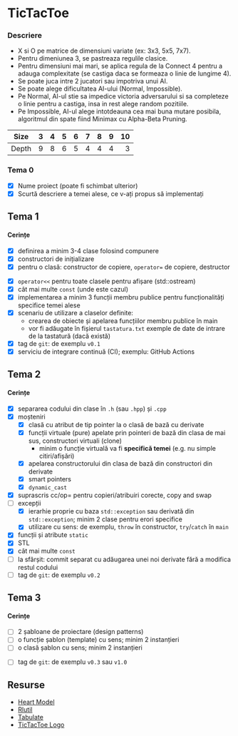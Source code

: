 # TicTacToe

### Descriere

- X si O pe matrice de dimensiuni variate (ex: 3x3, 5x5, 7x7).
- Pentru dimeniunea 3, se pastreaza regulile clasice.
- Pentru dimensiuni mai mari, se aplica regula de la Connect 4 pentru a adauga complexitate (se castiga daca se formeaza o linie de lungime 4).
- Se poate juca intre 2 jucatori sau impotriva unui AI.
- Se poate alege dificultatea AI-ului (Normal, Impossible).
- Pe Normal, AI-ul stie sa impedice victoria adversarului si sa completeze o linie pentru a castiga, insa in rest alege random pozitiile.
- Pe Impossible, AI-ul alege intotdeauna cea mai buna mutare posibila, algoritmul din spate fiind Minimax cu Alpha-Beta Pruning.

|  Size | 3 | 4 | 5 | 6 | 7 | 8 | 9 | 10 |
| ----- | - | - | - | - | - | - | - | -: |
| Depth | 9 | 8 | 6 | 5 | 4 | 4 | 4 |  3 |



### Tema 0

- [x] Nume proiect (poate fi schimbat ulterior)
- [x] Scurtă descriere a temei alese, ce v-ați propus să implementați

## Tema 1

#### Cerințe
- [x] definirea a minim 3-4 clase folosind compunere
- [x] constructori de inițializare
- [x] pentru o clasă: constructor de copiere, `operator=` de copiere, destructor
<!-- - [ ] pentru o altă clasă: constructor de mutare, `operator=` de mutare, destructor -->
<!-- - [ ] pentru o altă clasă: toate cele 5 funcții membru speciale -->
- [x] `operator<<` pentru toate clasele pentru afișare (std::ostream)
- [x] cât mai multe `const` (unde este cazul)
- [x] implementarea a minim 3 funcții membru publice pentru funcționalități specifice temei alese
- [x] scenariu de utilizare a claselor definite:
  - crearea de obiecte și apelarea funcțiilor membru publice în main
  - vor fi adăugate în fișierul `tastatura.txt` exemple de date de intrare de la tastatură (dacă există)
- [x] tag de `git`: de exemplu `v0.1`
- [x] serviciu de integrare continuă (CI); exemplu: GitHub Actions

## Tema 2

#### Cerințe
- [x] separarea codului din clase în `.h` (sau `.hpp`) și `.cpp`
- [x] moșteniri
  - [x] clasă cu atribut de tip pointer la o clasă de bază cu derivate
  - [x] funcții virtuale (pure) apelate prin pointeri de bază din clasa de mai sus, constructori virtuali (clone)
    - minim o funcție virtuală va fi **specifică temei** (e.g. nu simple citiri/afișări)
  - [x] apelarea constructorului din clasa de bază din constructori din derivate
  - [x] smart pointers
  - [x] `dynamic_cast`
- [x] suprascris cc/op= pentru copieri/atribuiri corecte, copy and swap
- [ ] excepții
  - [x] ierarhie proprie cu baza `std::exception` sau derivată din `std::exception`; minim 2 clase pentru erori specifice
  - [x] utilizare cu sens: de exemplu, `throw` în constructor, `try`/`catch` în `main`
- [x] funcții și atribute `static`
- [x] STL
- [x] cât mai multe `const`
- [ ] la sfârșit: commit separat cu adăugarea unei noi derivate fără a modifica restul codului
- [ ] tag de `git`: de exemplu `v0.2`

## Tema 3

#### Cerințe
- [ ] 2 șabloane de proiectare (design patterns)
- [ ] o funcție șablon (template) cu sens; minim 2 instanțieri
- [ ] o clasă șablon cu sens; minim 2 instanțieri
<!-- - [ ] o specializare pe funcție/clasă șablon -->
- [ ] tag de `git`: de exemplu `v0.3` sau `v1.0`

## Resurse

- [Heart Model](https://github.com/liuyubobobo/heart-curve-cplusplus)
- [Rlutil](https://github.com/tapio/rlutil)
- [Tabulate](https://github.com/p-ranav/tabulate)
- [TicTacToe Logo](https://github.com/umutambyi-gad/Tic-Tac-Toe)
